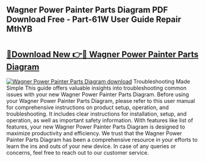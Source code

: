 ## Wagner Power Painter Parts Diagram PDF Download Free - Part-61W User Guide Repair MthYB

# <h2><a href="http://dfpxjf0.blite.top/?on=Wagner+Power+Painter+Parts+Diagram">🔗Download New 👉🔴 Wagner Power Painter Parts Diagram</a></h2>

[![Wagner Power Painter Parts Diagram download](https://i.imgur.com/lujVjoI.png)](http://dfpxjf0.blite.top/?on=Wagner+Power+Painter+Parts+Diagram)
Troubleshooting Made Simple This guide offers valuable insights into troubleshooting common issues with your new Wagner Power Painter Parts Diagram. Before using your Wagner Power Painter Parts Diagram, please refer to this user manual for comprehensive instructions on product setup, operation, and troubleshooting. It includes clear instructions for installation, setup, and operation, as well as important safety information. With features like list of features, your new Wagner Power Painter Parts Diagram is designed to maximize productivity and efficiency. We trust that the Wagner Power Painter Parts Diagram has been a comprehensive resource in your efforts to learn the ins and outs of your new device. In case of any queries or concerns, feel free to reach out to our customer service.
